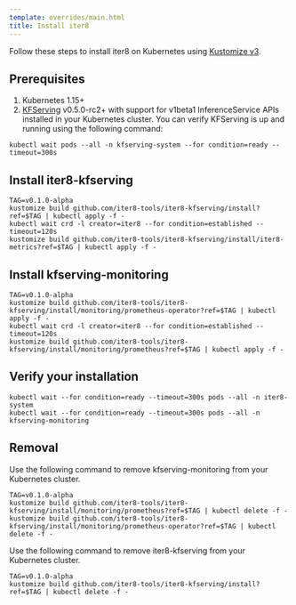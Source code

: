 ```yaml
---
template: overrides/main.html
title: Install iter8
---
```


Follow these steps to install iter8 on Kubernetes using [Kustomize v3](https://kubectl.docs.kubernetes.io/installation/kustomize/). 

## Prerequisites
1. Kubernetes 1.15+
2. [KFServing](https://github.com/kubeflow/kfserving) v0.5.0-rc2+ with support for v1beta1 InferenceService APIs installed in your Kubernetes cluster. You can verify KFServing is up and running using the following command:

```
kubectl wait pods --all -n kfserving-system --for condition=ready --timeout=300s 
```

## Install iter8-kfserving
```shell
TAG=v0.1.0-alpha
kustomize build github.com/iter8-tools/iter8-kfserving/install?ref=$TAG | kubectl apply -f -
kubectl wait crd -l creator=iter8 --for condition=established --timeout=120s
kustomize build github.com/iter8-tools/iter8-kfserving/install/iter8-metrics?ref=$TAG | kubectl apply -f -
```

## Install kfserving-monitoring
```shell
TAG=v0.1.0-alpha
kustomize build github.com/iter8-tools/iter8-kfserving/install/monitoring/prometheus-operator?ref=$TAG | kubectl apply -f -
kubectl wait crd -l creator=iter8 --for condition=established --timeout=120s
kustomize build github.com/iter8-tools/iter8-kfserving/install/monitoring/prometheus?ref=$TAG | kubectl apply -f -
```

## Verify your installation
```shell
kubectl wait --for condition=ready --timeout=300s pods --all -n iter8-system
kubectl wait --for condition=ready --timeout=300s pods --all -n kfserving-monitoring
```

## Removal
Use the following command to remove kfserving-monitoring from your Kubernetes cluster.
```shell
TAG=v0.1.0-alpha
kustomize build github.com/iter8-tools/iter8-kfserving/install/monitoring/prometheus?ref=$TAG | kubectl delete -f -
kustomize build github.com/iter8-tools/iter8-kfserving/install/monitoring/prometheus-operator?ref=$TAG | kubectl delete -f -
```

Use the following command to remove iter8-kfserving from your Kubernetes cluster.
```shell
TAG=v0.1.0-alpha
kustomize build github.com/iter8-tools/iter8-kfserving/install?ref=$TAG | kubectl delete -f -
```
